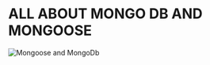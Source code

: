 # ALL ABOUT MONGO DB AND MONGOOSE

![Mongoose and MongoDb](https://github.com/Awizp/Mongodb/assets/64133659/f5bd82c1-1a2a-4221-838f-04820e3732fc)
